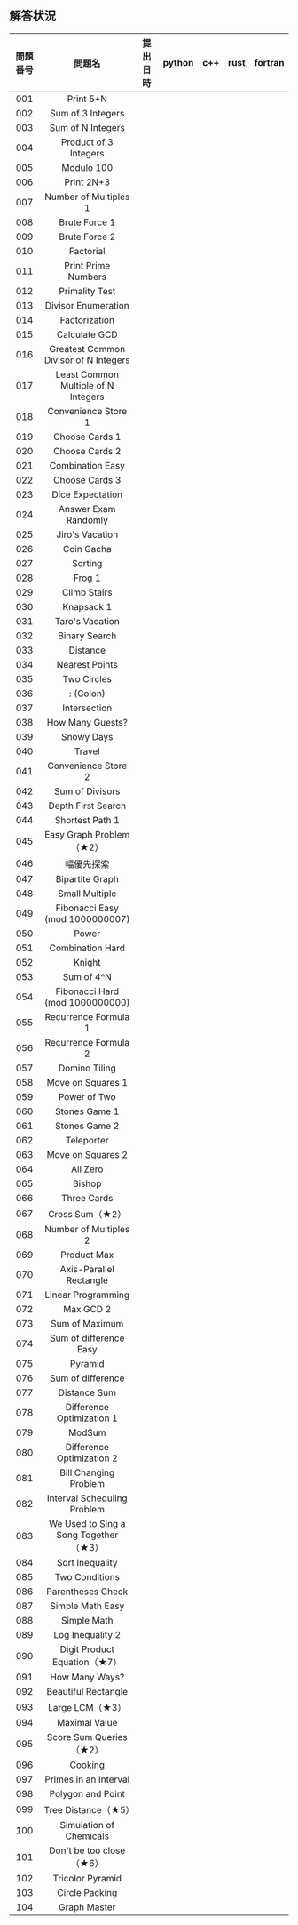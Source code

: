 ## 解答状況

| 問題番号 | 問題名 | 提出日時 | python | c++ | rust | fortran |
|:------:|:----:|:------:|:------:|:---:|:----:|:-------:|
| 001    | Print 5+N |       |        |     |      |         |
| 002    | Sum of 3 Integers |       |        |     |      |         |
| 003    | Sum of N Integers |       |        |     |      |         |
| 004    | Product of 3 Integers |       |        |     |      |         |
| 005    | Modulo 100 |       |        |     |      |         |
| 006    | Print 2N+3 |       |        |     |      |         |
| 007    | Number of Multiples 1 |       |        |     |      |         |
| 008    | Brute Force 1 |       |        |     |      |         |
| 009    | Brute Force 2 |       |        |     |      |         |
| 010    | Factorial |       |        |     |      |         |
| 011    | Print Prime Numbers |       |        |     |      |         |
| 012    | Primality Test |       |        |     |      |         |
| 013    | Divisor Enumeration |       |        |     |      |         |
| 014    | Factorization |       |        |     |      |         |
| 015    | Calculate GCD |       |        |     |      |         |
| 016    | Greatest Common Divisor of N Integers |       |        |     |      |         |
| 017    | Least Common Multiple of N Integers |       |        |     |      |         |
| 018    | Convenience Store 1 |       |        |     |      |         |
| 019    | Choose Cards 1 |       |        |     |      |         |
| 020    | Choose Cards 2 |       |        |     |      |         |
| 021    | Combination Easy |       |        |     |      |         |
| 022    | Choose Cards 3 |       |        |     |      |         |
| 023    | Dice Expectation |       |        |     |      |         |
| 024    | Answer Exam Randomly |       |        |     |      |         |
| 025    | Jiro's Vacation |       |        |     |      |         |
| 026    | Coin Gacha |       |        |     |      |         |
| 027    | Sorting |       |        |     |      |         |
| 028    | Frog 1 |       |        |     |      |         |
| 029    | Climb Stairs |  |        |     |      |         |
| 030    | Knapsack 1 |  |        |     |      |         |
| 031    | Taro's Vacation |  |        |     |      |         |
| 032    | Binary Search |  |        |     |      |         |
| 033    | Distance |  |        |     |      |         |
| 034    | Nearest Points |  |        |     |      |         |
| 035    | Two Circles |  |        |     |      |         |
| 036    | : (Colon) |  |        |     |      |         |
| 037    | Intersection |  |        |     |      |         |
| 038    | How Many Guests? |  |        |     |      |         |
| 039    | Snowy Days |  |        |     |      |         |
| 040    | Travel |  |        |     |      |         |
| 041    | Convenience Store 2 |  |        |     |      |         |
| 042    | Sum of Divisors |  |        |     |      |         |
| 043    | Depth First Search |  |        |     |      |         |
| 044    | Shortest Path 1 |  |        |     |      |         |
| 045    | Easy Graph Problem（★2） |  |        |     |      |         |
| 046    | 幅優先探索 |  |        |     |      |         |
| 047    | Bipartite Graph |  |        |     |      |         |
| 048    | Small Multiple |  |        |     |      |         |
| 049    | Fibonacci Easy (mod 1000000007) |  |        |     |      |         |
| 050    | Power |  |        |     |      |         |
| 051    | Combination Hard |  |        |     |      |         |
| 052    | Knight |  |        |     |      |         |
| 053    | Sum of 4^N |  |        |     |      |         |
| 054    | Fibonacci Hard (mod 1000000000) |  |        |     |      |         |
| 055    | Recurrence Formula 1 |  |        |     |      |         |
| 056    | Recurrence Formula 2 |  |        |     |      |         |
| 057    | Domino Tiling |  |        |     |      |         |
| 058    | Move on Squares 1 |  |        |     |      |         |
| 059    | Power of Two |  |        |     |      |         |
| 060    | Stones Game 1 |  |        |     |      |         |
| 061    | Stones Game 2 |  |        |     |      |         |
| 062    | Teleporter |  |        |     |      |         |
| 063    | Move on Squares 2 |  |        |     |      |         |
| 064    | All Zero |  |        |     |      |         |
| 065    | Bishop |  |        |     |      |         |
| 066    | Three Cards |  |        |     |      |         |
| 067    | Cross Sum（★2） |  |        |     |      |         |
| 068    | Number of Multiples 2 |  |        |     |      |         |
| 069    | Product Max |  |        |     |      |         |
| 070    | Axis-Parallel Rectangle |  |        |     |      |         |
| 071    | Linear Programming |  |        |     |      |         |
| 072    | Max GCD 2 |  |        |     |      |         |
| 073    | Sum of Maximum |  |        |     |      |         |
| 074    | Sum of difference Easy |  |        |     |      |         |
| 075    | Pyramid |  |        |     |      |         |
| 076    | Sum of difference |  |        |     |      |         |
| 077    | Distance Sum |  |        |     |      |         |
| 078    | Difference Optimization 1 |  |        |     |      |         |
| 079    | ModSum |  |        |     |      |         |
| 080    | Difference Optimization 2 |  |        |     |      |         |
| 081    | Bill Changing Problem |  |        |     |      |         |
| 082    | Interval Scheduling Problem |  |        |     |      |         |
| 083    | We Used to Sing a Song Together（★3） |  |        |     |      |         |
| 084    | Sqrt Inequality |  |        |     |      |         |
| 085    | Two Conditions |  |        |     |      |         |
| 086    | Parentheses Check |  |        |     |      |         |
| 087    | Simple Math Easy |  |        |     |      |         |
| 088    | Simple Math |  |        |     |      |         |
| 089    | Log Inequality 2 |  |        |     |      |         |
| 090    | Digit Product Equation（★7） |  |        |     |      |         |
| 091    | How Many Ways? |  |        |     |      |         |
| 092    | Beautiful Rectangle |  |        |     |      |         |
| 093    | Large LCM（★3） |  |        |     |      |         |
| 094    | Maximal Value |  |        |     |      |         |
| 095    | Score Sum Queries（★2） |  |        |     |      |         |
| 096    | Cooking |  |        |     |      |         |
| 097    | Primes in an Interval |  |        |     |      |         |
| 098    | Polygon and Point |  |        |     |      |         |
| 099    | Tree Distance（★5） |  |        |     |      |         |
| 100    | Simulation of Chemicals |  |        |     |      |         |
| 101    | Don't be too close（★6） | |        |     |      |         |
| 102    | Tricolor Pyramid |  |        |     |      |         |
| 103    | Circle Packing |  |        |     |      |         |
| 104    | Graph Master |  |        |     |      |         |

